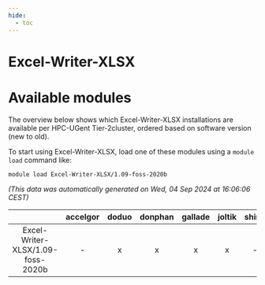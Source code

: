 ```yaml
---
hide:
  - toc
---
```


Excel-Writer-XLSX
=================

# Available modules


The overview below shows which Excel-Writer-XLSX installations are available per HPC-UGent Tier-2cluster, ordered based on software version (new to old).

To start using Excel-Writer-XLSX, load one of these modules using a `module load` command like:

```shell
module load Excel-Writer-XLSX/1.09-foss-2020b
```

*(This data was automatically generated on Wed, 04 Sep 2024 at 16:06:06 CEST)*  

| |accelgor|doduo|donphan|gallade|joltik|shinx|skitty|
| :---: | :---: | :---: | :---: | :---: | :---: | :---: | :---: |
|Excel-Writer-XLSX/1.09-foss-2020b|-|x|x|x|x|-|x|
